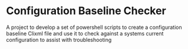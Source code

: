 # Configuration Baseline Checker

A project to develop a set of powershell scripts to create a configuration baseline Clixml file and use it to check against a systems current configuration to assist with troubleshooting
